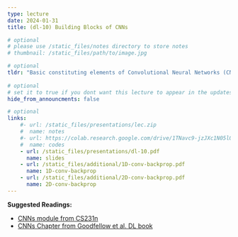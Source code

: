 ```yaml
---
type: lecture
date: 2024-01-31
title: (dl-10) Building Blocks of CNNs

# optional
# please use /static_files/notes directory to store notes
# thumbnail: /static_files/path/to/image.jpg

# optional
tldr: "Basic constituting elements of Convolutional Neural Networks (CNN)"
  
# optional
# set it to true if you dont want this lecture to appear in the updates section
hide_from_announcments: false

# optional
links: 
    #- url: /static_files/presentations/lec.zip
    #  name: notes
    #- url: https://colab.research.google.com/drive/1TNavc9-jzJXc1N05l06KYfgaSmu7zqxN?usp=sharing
    #  name: codes
    - url: /static_files/presentations/dl-10.pdf
      name: slides
    - url: /static_files/additional/1D-conv-backprop.pdf
      name: 1D-conv-backprop
    - url: /static_files/additional/2D-conv-backprop.pdf
      name: 2D-conv-backprop
---
```


**Suggested Readings:**

- [CNNs module from CS231n](https://cs231n.github.io/convolutional-networks/)
- [CNNs Chapter from Goodfellow et al. DL book](https://www.deeplearningbook.org/contents/convnets.html)

